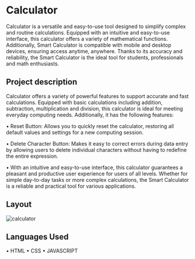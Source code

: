 # Calculator

<p>Calculator is a versatile and easy-to-use tool designed to simplify complex and routine calculations. Equipped with an intuitive and easy-to-use interface, this calculator offers a variety of mathematical functions. Additionally, Smart Calculator is compatible with mobile and desktop devices, ensuring access anytime, anywhere. Thanks to its accuracy and reliability, the Smart Calculator is the ideal tool for students, professionals and math enthusiasts.</p>

## Project description

Calculator offers a variety of powerful features to support accurate and fast calculations. Equipped with basic calculations including addition, subtraction, multiplication and division, this calculator is ideal for meeting everyday computing needs. Additionally, it has the following features:

• Reset Button: Allows you to quickly reset the calculator, restoring all default values ​​and settings for a new computing session.

• Delete Character Button: Makes it easy to correct errors during data entry by allowing users to delete individual characters without having to redefine the entire expression.

• With an intuitive and easy-to-use interface, this calculator guarantees a pleasant and productive user experience for users of all levels. Whether for simple day-to-day tasks or more complex calculations, the Smart Calculator is a reliable and practical tool for various applications.

## Layout
![calculator](https://github.com/lucasrsnd/Calculadora/assets/144551298/be85325f-e5c0-4268-a0f0-03969c560f7c)

## Languages ​​Used
• HTML
• CSS
• JAVASCRIPT
